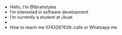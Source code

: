 -  Hello, I’m @Ibrahstyles
- I’m interested in software development 
-  I’m currently a student at Jkuat 
-
- How to reach me 0743287639..calls or Whatsapp me

<!---
Ibrahstyles/Ibrahstyles is a ✨ special ✨ repository because its `README.md` (this file) appears on your GitHub profile.
You can click the Preview link to take a look at your changes.
--->
